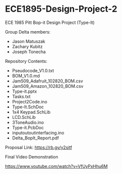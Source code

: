 # ECE1895-Design-Project-2
ECE 1985 Pitt Bop-it Design Project (Type-It)

Group Delta members:
  * Jason Matuszak  
  * Zachary Kubitz
  * Joseph Tonecha
  
Repository Contents:
  * Pseudocode_V1.0.txt
  * BOM_V1.0.md
  * Jam509_Adafruit_102820_BOM.csv
  * Jam509_Amazon_102820_BOM.csv
  * Type-it.pptx
  * Tasks.txt
  * Project2Code.ino
  * Type-It.SchDoc
  * 1x4 Keypad.SchLib
  * LCD.SchLib
  * 3ToneAudio.ino
  * Type-it.PcbDoc
  * inputoutoutinterfacing.ino
  * Delta_BopIt_Report.pdf
  
Proposal Link: https://rb.gy/y2sitf

Final Video Demonstration

https://www.youtube.com/watch?v=VfUyPxHhu6M

